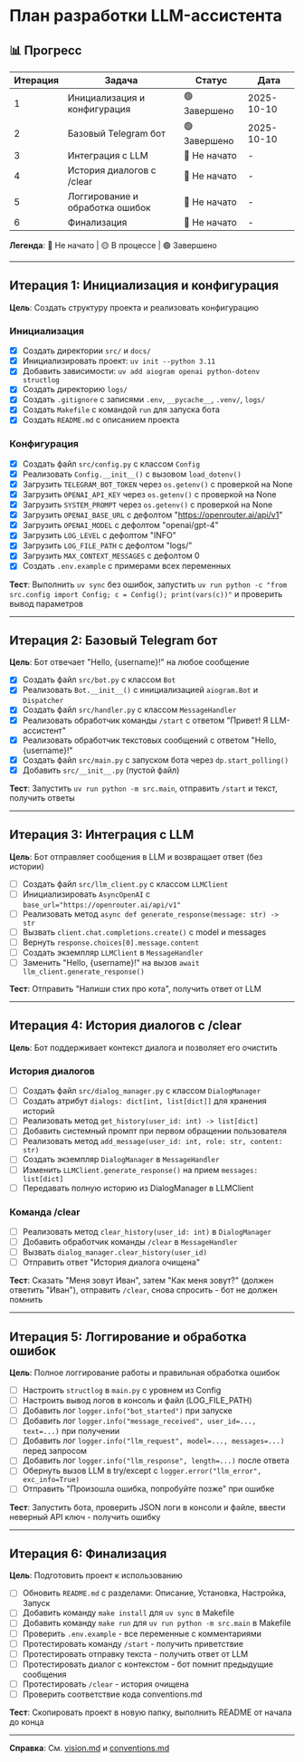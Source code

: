 # План разработки LLM-ассистента

## 📊 Прогресс

| Итерация | Задача | Статус | Дата |
|----------|--------|--------|------|
| 1 | Инициализация и конфигурация | 🟢 Завершено | 2025-10-10 |
| 2 | Базовый Telegram бот | 🟢 Завершено | 2025-10-10 |
| 3 | Интеграция с LLM | 🔵 Не начато | - |
| 4 | История диалогов с /clear | 🔵 Не начато | - |
| 5 | Логгирование и обработка ошибок | 🔵 Не начато | - |
| 6 | Финализация | 🔵 Не начато | - |

**Легенда**: 🔵 Не начато | 🟡 В процессе | 🟢 Завершено

---

## Итерация 1: Инициализация и конфигурация

**Цель**: Создать структуру проекта и реализовать конфигурацию

### Инициализация
- [x] Создать директории `src/` и `docs/`
- [x] Инициализировать проект: `uv init --python 3.11`
- [x] Добавить зависимости: `uv add aiogram openai python-dotenv structlog`
- [x] Создать директорию `logs/`
- [x] Создать `.gitignore` с записями `.env`, `__pycache__`, `.venv/`, `logs/`
- [x] Создать `Makefile` с командой `run` для запуска бота
- [x] Создать `README.md` с описанием проекта

### Конфигурация
- [x] Создать файл `src/config.py` с классом `Config`
- [x] Реализовать `Config.__init__()` с вызовом `load_dotenv()`
- [x] Загрузить `TELEGRAM_BOT_TOKEN` через `os.getenv()` с проверкой на None
- [x] Загрузить `OPENAI_API_KEY` через `os.getenv()` с проверкой на None
- [x] Загрузить `SYSTEM_PROMPT` через `os.getenv()` с проверкой на None
- [x] Загрузить `OPENAI_BASE_URL` с дефолтом "https://openrouter.ai/api/v1"
- [x] Загрузить `OPENAI_MODEL` с дефолтом "openai/gpt-4"
- [x] Загрузить `LOG_LEVEL` с дефолтом "INFO"
- [x] Загрузить `LOG_FILE_PATH` с дефолтом "logs/"
- [x] Загрузить `MAX_CONTEXT_MESSAGES` с дефолтом 0
- [x] Создать `.env.example` с примерами всех переменных

**Тест**: Выполнить `uv sync` без ошибок, запустить `uv run python -c "from src.config import Config; c = Config(); print(vars(c))"` и проверить вывод параметров

---

## Итерация 2: Базовый Telegram бот

**Цель**: Бот отвечает "Hello, {username}!" на любое сообщение

- [x] Создать файл `src/bot.py` с классом `Bot`
- [x] Реализовать `Bot.__init__()` с инициализацией `aiogram.Bot` и `Dispatcher`
- [x] Создать файл `src/handler.py` с классом `MessageHandler`
- [x] Реализовать обработчик команды `/start` с ответом "Привет! Я LLM-ассистент"
- [x] Реализовать обработчик текстовых сообщений с ответом "Hello, {username}!"
- [x] Создать файл `src/main.py` с запуском бота через `dp.start_polling()`
- [x] Добавить `src/__init__.py` (пустой файл)

**Тест**: Запустить `uv run python -m src.main`, отправить `/start` и текст, получить ответы

---

## Итерация 3: Интеграция с LLM

**Цель**: Бот отправляет сообщения в LLM и возвращает ответ (без истории)

- [ ] Создать файл `src/llm_client.py` с классом `LLMClient`
- [ ] Инициализировать `AsyncOpenAI` с `base_url="https://openrouter.ai/api/v1"`
- [ ] Реализовать метод `async def generate_response(message: str) -> str`
- [ ] Вызвать `client.chat.completions.create()` с model и messages
- [ ] Вернуть `response.choices[0].message.content`
- [ ] Создать экземпляр `LLMClient` в `MessageHandler`
- [ ] Заменить "Hello, {username}!" на вызов `await llm_client.generate_response()`

**Тест**: Отправить "Напиши стих про кота", получить ответ от LLM

---

## Итерация 4: История диалогов с /clear

**Цель**: Бот поддерживает контекст диалога и позволяет его очистить

### История диалогов
- [ ] Создать файл `src/dialog_manager.py` с классом `DialogManager`
- [ ] Создать атрибут `dialogs: dict[int, list[dict]]` для хранения историй
- [ ] Реализовать метод `get_history(user_id: int) -> list[dict]`
- [ ] Добавить системный промпт при первом обращении пользователя
- [ ] Реализовать метод `add_message(user_id: int, role: str, content: str)`
- [ ] Создать экземпляр `DialogManager` в `MessageHandler`
- [ ] Изменить `LLMClient.generate_response()` на прием `messages: list[dict]`
- [ ] Передавать полную историю из DialogManager в LLMClient

### Команда /clear
- [ ] Реализовать метод `clear_history(user_id: int)` в `DialogManager`
- [ ] Добавить обработчик команды `/clear` в `MessageHandler`
- [ ] Вызвать `dialog_manager.clear_history(user_id)`
- [ ] Отправить ответ "История диалога очищена"

**Тест**: Сказать "Меня зовут Иван", затем "Как меня зовут?" (должен ответить "Иван"), отправить `/clear`, снова спросить - бот не должен помнить

---

## Итерация 5: Логгирование и обработка ошибок

**Цель**: Полное логгирование работы и правильная обработка ошибок

- [ ] Настроить `structlog` в `main.py` с уровнем из Config
- [ ] Настроить вывод логов в консоль и файл (LOG_FILE_PATH)
- [ ] Добавить лог `logger.info("bot_started")` при запуске
- [ ] Добавить лог `logger.info("message_received", user_id=..., text=...)` при получении
- [ ] Добавить лог `logger.info("llm_request", model=..., messages=...)` перед запросом
- [ ] Добавить лог `logger.info("llm_response", length=...)` после ответа
- [ ] Обернуть вызов LLM в try/except с `logger.error("llm_error", exc_info=True)`
- [ ] Отправить "Произошла ошибка, попробуйте позже" при ошибке

**Тест**: Запустить бота, проверить JSON логи в консоли и файле, ввести неверный API ключ - получить ошибку

---

## Итерация 6: Финализация

**Цель**: Подготовить проект к использованию

- [ ] Обновить `README.md` с разделами: Описание, Установка, Настройка, Запуск
- [ ] Добавить команду `make install` для `uv sync` в Makefile
- [ ] Добавить команду `make run` для `uv run python -m src.main` в Makefile
- [ ] Проверить `.env.example` - все переменные с комментариями
- [ ] Протестировать команду `/start` - получить приветствие
- [ ] Протестировать отправку текста - получить ответ от LLM
- [ ] Протестировать диалог с контекстом - бот помнит предыдущие сообщения
- [ ] Протестировать `/clear` - история очищена
- [ ] Проверить соответствие кода conventions.md

**Тест**: Скопировать проект в новую папку, выполнить README от начала до конца

---

**Справка**: См. [vision.md](./vision.md) и [conventions.md](./conventions.md)
